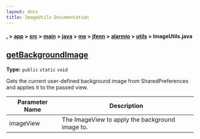 ```yaml
---
layout: docs
title: ImageUtils Documentation
---
```

#### [.](./../../../../../../../../index) > [app](./../../../../../../../index) > [src](./../../../../../../index) > [main](./../../../../../index) > [java](./../../../../index) > [me](./../../../index) > [jfenn](./../../index) > [alarmio](./../index) > [utils](./index) > **ImageUtils.java**

## [getBackgroundImage](https://github.com/fennifith/Alarmio/blob/master/app/src/main/java/me/jfenn/alarmio/utils/ImageUtils.java#L15)

**Type:** `public` `static` `void`

Gets the current user-defined background image from SharedPreferences and applies 
it to the passed view. 





|Parameter Name|Description|
|-----|-----|
|imageView|The ImageView to apply the background image to.  |








